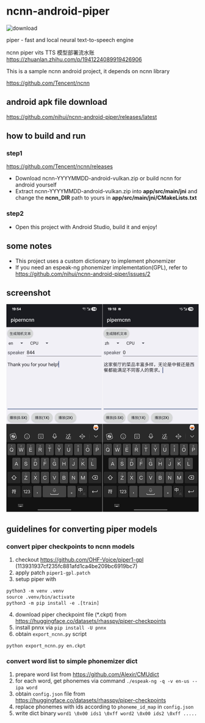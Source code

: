 # ncnn-android-piper

![download](https://img.shields.io/github/downloads/nihui/ncnn-android-piper/total.svg)

piper - fast and local neural text-to-speech engine

ncnn piper vits TTS 模型部署流水账 https://zhuanlan.zhihu.com/p/1941224089919426906

This is a sample ncnn android project, it depends on ncnn library

https://github.com/Tencent/ncnn

## android apk file download
https://github.com/nihui/ncnn-android-piper/releases/latest

## how to build and run
### step1
https://github.com/Tencent/ncnn/releases

* Download ncnn-YYYYMMDD-android-vulkan.zip or build ncnn for android yourself
* Extract ncnn-YYYYMMDD-android-vulkan.zip into **app/src/main/jni** and change the **ncnn_DIR** path to yours in **app/src/main/jni/CMakeLists.txt**

### step2
* Open this project with Android Studio, build it and enjoy!

## some notes
* This project uses a custom dictionary to implement phonemizer
* If you need an espeak-ng phonemizer implementation(GPL), refer to https://github.com/nihui/ncnn-android-piper/issues/2

## screenshot
![](screenshot0.jpg)

## guidelines for converting piper models

### convert piper checkpoints to ncnn models
1. checkout https://github.com/OHF-Voice/piper1-gpl (113931937cf235fc881afd1ca4be209bc6919bc7)
2. apply patch `piper1-gpl.patch`
3. setup piper with
```shell
python3 -m venv .venv
source .venv/bin/activate
python3 -m pip install -e .[train]
```
4. download piper checkpoint file (*.ckpt) from https://huggingface.co/datasets/rhasspy/piper-checkpoints
5. install pnnx via `pip install -U pnnx`
6. obtain `export_ncnn.py` script
```shell
python export_ncnn.py en.ckpt
```

### convert word list to simple phonemizer dict
1. prepare word list from https://github.com/Alexir/CMUdict
2. for each word, get phonemes via command `./espeak-ng -q -v en-us --ipa word`
3. obtain `config.json` file from https://huggingface.co/datasets/rhasspy/piper-checkpoints
4. replace phonemes with ids according to `phoneme_id_map` in `config.json`
5. write dict binary
```word1 \0x00 ids1 \0xff word2 \0x00 ids2 \0xff .....```
